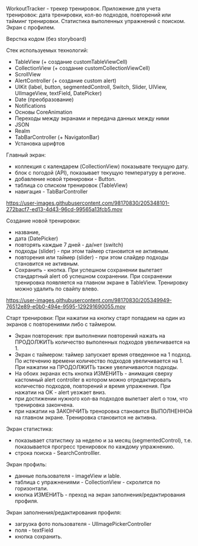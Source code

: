 WorkoutTracker - трекер тренировок. Приложение для учета тренировок: дата тренировки, кол-во подходов, повторений или тайминг тренировки. Статистика выполенных упражнений с поиском. Экран с профилем.

Верстка кодом (без storyboard)

Стек используемых технологий:

- TableView (+ создание customTableViewCell)
- CollectionView (+ создание customCollectionViewCell)
- ScrollView
- AlertController (+ создание custom alert)
- UIKit (label, button, segmentedControll, Switch, Slider, UIView, UIImageView, textField, DatePicker)
- Date (преобразование)
- Notifications
- Основы CoreAnimation
- Переходы между экранами и передача данных между ними
- JSON
- Realm
- TabBarController (+ NavigatonBar)
- Установка шрифтов

Главный экран:
- коллекция с календарем (CollectionView) показывате текущую дату.
- блок с погодой (API), показывает текущую температуру в регионе.
- добавление новой тренировки - Button.
- таблица со списком тренировок (TableView)
- навигация - TabBarController

https://user-images.githubusercontent.com/98170830/205348101-272bacf7-ed13-4d43-96cd-99565a13fcb5.mov

Создание новой тренировки:
- название,
- дата (DatePicker)
- повторять каждые 7 дней - да/нет (switch)
- подходы (slider) - при этом таймер становится не активным.
- повторения или таймер  (slider) - при этом слайдер подходы становится не активным.
- Сохранить - кнопка. При успешном сохранении вылетает стандартный alert об успешном сохранении. При сохранении тренировка появляется на главном экране 
в TableView. Тренировку можно удалить по свайпу влево.


https://user-images.githubusercontent.com/98170830/205349949-76512e89-e0b0-494e-9595-129291690055.mov


Старт тренировки: При нажатии на кнопку старт попадаем на один из экранов с повторениями либо с таймером.
- Экран повторения: при выполнении повторений нажать на ПРОДОЛЖИТЬ количество выполенных подходов увеличивается на 1. 
- Экран с таймером: таймер запускает время отведенное на 1 подход. По истечению времени количество подходов увеличивается на 1. При нажатии на ПРОДОЛЖИТЬ 
также увеличиваются подходы.
- На обоих экранах есть кнопка ИЗМЕНИТЬ - анимация сверху кастомный alert controller в котором можно отредактировать количество подходов, повторений и время упражнения. При нажатии на OK - alert уезжает вниз.
- при достижении нужного кол-ва подходов вылетает alert о том, что тренировка закончена.
- при нажатии на ЗАКОНЧИТЬ треноровка становится ВЫПОЛНЕННОй на главном экране. Тренировка становится не активна.

Экран статистика: 
- показывает статистику за неделю и за месяц (segmentedControl), т.е. показывается прогресс тренировок по каждому упражнению.
- строка поиска - SearchControlller.


Экран профиль:
- данные пользователя - imageView и  lable.
- таблица с упражнениями - CollectionView - скролится по горизонтали.
- кнопка ИЗМЕНИТЬ - преход на экран заполнения/редактирования профиля.


Экран заполнения/редактирования профиля:
- загрузка фото пользователя - UIImagePickerController
- поля - textField
- кнопка сохранить.
















